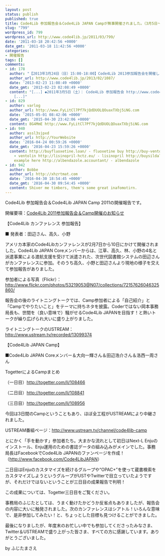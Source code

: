 ```yaml
---
layout: post
status: publish
published: true
title: Code4Lib 参加報告会＆Code4Lib JAPAN Campが無事開催されました。（3月5日～7日）
slug: "799"
wordpress_id: 799
wordpress_url: http://www.code4lib.jp/2011/03/799/
date: '2011-03-18 20:42:56 +0000'
date_gmt: '2011-03-18 11:42:56 +0000'
categories:
- 開催報告
tags: []
comments:
- id: 178
  author: "【2013年3月24日（日）15:00-18:00】Code4Lib 2013参加報告会を開催します - Code4Lib JAPAN"
  author_url: http://www.code4lib.jp/2013/02/1087/
  date: '2013-02-23 11:08:49 +0000'
  date_gmt: '2013-02-23 02:08:49 +0000'
  content: "[...] ◆2011年3月5日（土）： Code4Lib 参加報告会 http://www.code4lib.jp/2011/03/799/
    [...]"
- id: 829
  author: varlog
  author_url: http://www.FyLitCl7Pf7kjQdDUOLQOuaxTXbj5iNG.com
  date: '2015-05-01 08:42:06 +0000'
  date_gmt: '2015-04-30 23:42:06 +0000'
  content: 8G4MmE http://www.FyLitCl7Pf7kjQdDUOLQOuaxTXbj5iNG.com
- id: 940
  author: assl3sjpxd
  author_url: http://YourWebsite
  date: '2016-04-24 00:59:26 +0000'
  date_gmt: '2016-04-23 15:59:26 +0000'
  content: http://buyfluoxetine.loan/ - fluoxetine buy http://buy-ventolin.in.net/
    - ventolin http://lisinopril-hctz.eu/ - lisinopril http://buysildalis.faith/ -
    example here http://albendazole.accountant/ - albendazole
- id: 942
  author: Bobbe
  author_url: http://xhzrtmat.com
  date: '2016-04-30 18:54:45 +0000'
  date_gmt: '2016-04-30 09:54:45 +0000'
  content: Shiver me timbers, them's some great inafomotirn.
---
```

<div class="section">
<p>Code4Lib 参加報告会＆Code4Lib JAPAN Camp 2011の開催報告です。</p>
<p>開催要項：<a href="http://www.code4lib.jp/2011/01/360/" target="_blank">Code4Lib 2011参加報告会＆Camp開催のお知らせ</a></p>
<p>【Code4Lib カンファレンス 参加報告】</p>
<p>■ 発表者：田辺さん、高久、小野</p>
<p>アメリカ本家のCode4Libカンファレンスが2月7日から10日にかけて開催されました。Code4Lib JAPAN Coreメンバーからは、江草、高久、林、小野の4名と派遣事業による渡航支援を受けて派遣された、次世代図書館システムの田辺さんがカンファレンスに参加。そのうち高久、小野と田辺さんより現地の様子を交えて参加報告がありました。</p>
<p>参加者による写真（Flickr）：<a href="http://www.flickr.com/photos/53219053@N07/collections/72157626046325860/" target="_blank">http://www.flickr.com/photos/53219053@N07/collections/72157626046325860/</a></p>
<p>報告会の後のライトニングトークでは、Camp参加者による「自己紹介」と「Campでやりたいこと」をテーマに持ちネタを披露。Coderではない岡本事務局長も、世間を（良い意味で）騒がせるCode4Lib JAPANを目指す！と熱いトークが繰り広げられ大いに盛り上がりました。</p>
<p>ライトニングトークのUSTREAM：<a href="http://www.ustream.tv/recorded/13099374" target="_blank">http://www.ustream.tv/recorded/13099374</a></p>
<p>【Code4Lib JAPAN Camp】</p>
<p>■Code4Lib JAPAN Coreメンバー＆大向一輝さん＆田辺浩介さん＆洛西一周さん</p>
<p>TogetterによるCampまとめ</p>
<p>（一日目）<a href="http://togetter.com/li/108466" target="_blank">http://togetter.com/li/108466</a></p>
<p>（二日目）<a href="http://togetter.com/li/108841" target="_blank">http://togetter.com/li/108841</a></p>
<p>（三日目）<a href="http://togetter.com/li/108956" target="_blank">http://togetter.com/li/108956</a></p>
<p>今回は3日間のCampということもあり、ほぼ全工程がUSTREAMにより中継されました。</p>
<p>USTREAM番組ページ：<a href="http://www.ustream.tv/channel/code4lib-camp" target="_blank">http://www.ustream.tv/channel/code4lib-camp</a></p>
<p>とにかく「手を動かす」参加者たち。大まかな流れとして初日はNext-L Enjuのインストール、Enju運用のための書誌データの組み込みがメインでした。事務局長はFacebookでCode4Lib JAPANのファンページを作成！（<a href="http://www.facebook.com/Code4LibJAPAN" target="_blank">http://www.facebook.com/Code4LibJAPAN</a>）</p>
<p>二日目はEnjuのカスタマイズを続けるグループや&ldquo;OPAC+&rdquo;を使って蔵書検索をカスタマイズしようというグループがUSTやTwitterで目立っていたようですが、それだけではないということが三日目の成果報告で判明！</p>
<p>この成果については、Togetter三日目をご覧ください。</p>
<p>事務局のふじたとしては、うまく動けたかどうか反省点もありましたが、報告会の内容に大いに触発されました。次のカンファレンスはシアトル！いろんな意味で、是非参加してみたい！と、ちょっとした目標も見つけることができました。</p>
<p>最後になりましたが、年度末のお忙しい中でも参加してくださったみなさま、Twitter＆USTREAMで盛り上がった皆さま、すべての方に感謝しています。ありがとうございました。</p>
<p>by ふじたまさえ</p>
</div>
